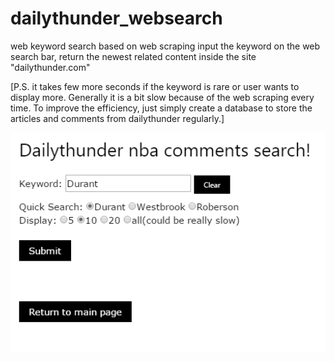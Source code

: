 # dailythunder_websearch
web keyword search based on web scraping 
input the keyword on the web search bar, return the newest related content inside the site "dailythunder.com"

[P.S. it takes few more seconds if the keyword is rare or user wants to display more. 
      Generally it is a bit slow because of the web scraping every time.
      To improve the efficiency, just simply create a database to store the articles and comments from dailythunder regularly.]

![](https://github.com/shuaixu1997/dailythunder_websearch/raw/master/dailythunder.png)
